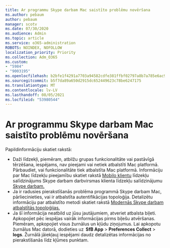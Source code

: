 ```yaml
---
title: Ar programmu Skype darbam Mac saistīto problēmu novēršana
ms.author: pebaum
author: pebaum
manager: scotv
ms.date: 07/30/2020
ms.audience: Admin
ms.topic: article
ms.service: o365-administration
ROBOTS: NOINDEX, NOFOLLOW
localization_priority: Priority
ms.collection: Adm_O365
ms.custom:
- "5984"
- "9003195"
ms.openlocfilehash: b2bfe1f4291a7703a94582cdfe381ffbf02797a8b7a785e6ac9d74cf04290707
ms.sourcegitcommit: b5f7da89a650d2915dc652449623c78be6247175
ms.translationtype: MT
ms.contentlocale: lv-LV
ms.lasthandoff: 08/05/2021
ms.locfileid: "53980544"
---
```

# <a name="troubleshoot-issues-with-skype-for-business-on-mac"></a>Ar programmu Skype darbam Mac saistīto problēmu novēršana

Papildinformāciju skatiet rakstā: 

- Daži līdzekļi, piemēram, atbilžu grupas funkcionalitāte vai pastāvīgā tērzēšana, iespējams, nav pieejami vai netiek atbalstīti Mac platformā. Pārbaudiet, vai funkcionalitāte tiek atbalstīta Mac platformā. Informāciju par Mac līdzekļu pieejamību skatiet rakstā [Mobilo klientu](https://technet.microsoft.com/library/Dn951412.aspx) līdzekļu salīdzinājums Skype darbam darbvirsmas klienta līdzekļu salīdzinājumu [Skype darbam.](https://docs.microsoft.com/skypeforbusiness/plan-your-deployment/clients-and-devices/desktop-feature-comparison)
- Ja ir radusies pierakstīšanās problēma programmā Skype darbam Mac, pārliecinieties, vai ir atbalstīta autentifikācijas topoloģija. Detalizētu informāciju par atbalstīto metodi skatiet rakstā [Modernās Skype darbam atbalstītās topoloģijas.](https://docs.microsoft.com/skypeforbusiness/plan-your-deployment/modern-authentication/topologies-supported)  
- Ja šī informācija neatbild uz jūsu jautājumiem, atveriet atbalsta biļeti. Apkopojiet pēc iespējas vairāk informācijas pirms biļešu atvēršanas. Piemēram, apkopojiet visus žurnālus un kļūdu ziņojumus. Lai apkopotu žurnālus Mac datorā, dodieties uz  **SfB App**  >  **Preferences Collect**  >  **logs**.  Žurnālā jāiekļauj iespējami daudz detalizētas informācijas no pierakstīšanās līdz kļūmes punktam.
